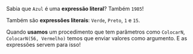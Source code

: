 Sabia que `Azul` é uma **expressão literal**? Também `1985`! 

Também são **expressões literais**: `Verde`, `Preto`, `1` e `15`.

Quando **usamos** um procedimento que tem parâmetros como `ColocarN`, `ColocarN(56, Vermelho)` temos que enviar valores como argumento. E as expressões servem para isso!